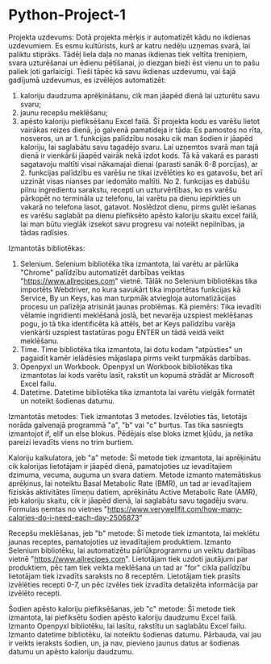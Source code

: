 # Python-Project-1
Projekta uzdevums:
Dotā projekta mērķis ir automatizēt kādu no ikdienas uzdevumiem. Es esmu kultūrists, kurš ar katru nedēļu uzņemas svarā, lai paliktu stiprāks. Tādēļ liela daļa no manas ikdienas tiek veltīta treniņiem, svara uzturēšanai un ēdienu pētīšanai, jo diezgan bieži ēst vienu un to pašu paliek ļoti garlaicīgi. Tieši tāpēc kā savu ikdienas uzdevumu, vai šajā gadījumā uzdevumus, es izvēlējos automatizēt:
1. kaloriju daudzuma aprēķināšanu, cik man jāapēd dienā lai uzturētu savu svaru;
2. jaunu recepšu meklēšanu;
3. apēsto kaloriju piefiksēšanu Excel failā.
Šī projekta kodu es varēšu lietot vairākas reizes dienā, jo galvenā pamatideja ir tāda: Es pamostos no rīta, nosveros, un ar 1. funkcijas palīdzību nosaku cik man šodien ir jāapēd kaloriju, lai saglabātu savu tagadējo svaru. Lai uzņemtos svarā man tajā dienā ir vienkārši jāapēd vairāk nekā izdot kods. Tā kā vakarā es parasti sagatavoju maltīti visai nākamajai dienai (parasti sanāk 6-8 porcijas), ar 2. funkcijas palīdzību es varēšu ne tikai izvēlēties ko es gatavošu, bet arī uzzināt visas nianses par iedomāto maltīti. No 2. funkcijas es dabūšu pilnu ingredientu sarakstu, recepti un uzturvērtības, ko es varēšu pārkopēt no termināla uz telefonu, lai varētu pa dienu iepirkties un vakarā no telefona lasot, gatavot. Noslēdzot dienu, pirms gulēt iešanas es varēšu saglabāt pa dienu piefiksēto apēsto kaloriju skaitu excel failā, lai man būtu vieglāk izsekot savu progresu vai noteikt nepilnības, ja tādas radīsies.


Izmantotās bibliotēkas:
1. Selenium. Selenium bibliotēka tika izmantota, lai varētu ar pārlūka "Chrome" palīdzību automatizēt darbības veiktas "https://www.allrecipes.com" vietnē. Tālāk no Selenium bibliotēkas tika importēts Webdriver, no kura savukārt tika importētas funkcijas kā Service, By un Keys, kas man turpmāk atviegloja automatizācijas procesu un palīzēja atrisināt jaunas problēmas. Kā piemērs: Tika ievadīti vēlamie ingridienti meklēšanā joslā, bet nevarēja uzspiest meklēšanas pogu, jo tā tika identificēta kā attēls, bet ar Keys palīdzību varēja vienkārši uzspiest tastatūras pogu ENTER un tādā veidā veikt meklēšanu.
2. Time. Time bibliotēka tika izmantota, lai dotu kodam "atpūsties" un pagaidīt kamēr ielādēsies mājaslapa pirms veikt turpmākās darbības.
3. Openpyxl un Workbook. Openpyxl un Workbook bibliotēkas tika izmantotas lai kods varētu lasīt, rakstīt un kopumā strādāt ar Microsoft Excel failu.
4. Datetime. Datetime bibliotēka tika izmantota lai varētu vielgāk formatēt un noteikt šodienas datumu.


Izmantotās metodes:
Tiek izmantotas 3 metodes. Izvēloties tās, lietotājs norāda galvenajā programmā "a", "b" vai "c" burtus. Tas tika sasniegts izmantojot if, elif un else blokus. Pēdējais else bloks izmet ķļūdu, ja netika pareizi ievadīts viens no trim burtiem.

Kaloriju kalkulatora, jeb "a" metode:
Šī metode tiek izmantota, lai aprēķinātu cik kalorijas lietotājam ir jāapēd dienā, pamatojoties uz ievadītajiem dzimuma, vecuma, auguma un svara datiem.
Metode izmanto matemātiskus aprēķinus, lai noteiktu Basal Metabolic Rate (BMR), un tad ar ievadītajiem fiziskās aktivitātes līmeņu datiem, aprēķinātu Active Metabolic Rate (AMR), jeb kaloriju skaitu, cik ir jāapēd dienā, lai saglabātu savu tagadēju svaru. Formulas ņemtas no vietnes "https://www.verywellfit.com/how-many-calories-do-i-need-each-day-2506873"

Recepšu meklēšanas, jeb "b" metode:
Šī metode tiek izmantota, lai meklētu jaunas receptes, pamatojoties uz ievadītajiem produktiem.
Izmanto Selenium bibliotēku, lai automatizētu pārlūkprogrammu un veiktu darbības vietnē "https://www.allrecipes.com".
Lietotājam tiek uzdoti jautājumi par produktiem, pēc tam tiek veikta meklēšana un tad ar "for" cikla palīdzību lietotājam tiek izvadīts saraksts no 8 receptēm.
Lietotājam tiek prasīts izvēlēties recepti 0-7, un pēc izvēles tiek izvadīta detalizēta informācija par izvēlēto recepti.

Šodien apēsto kaloriju piefiksēšanas, jeb "c" metode:
Šī metode tiek izmantota, lai piefiksētu šodien apēsto kaloriju daudzumu Excel failā.
Izmanto Openpyxl bibliotēku, lai lasītu, rakstītu un saglabātu Excel failu.
Izmanto datetime bibliotēku, lai noteiktu šodienas datumu.
Pārbauda, vai jau ir veikts ieraksts šodien, un, ja nav, pievieno jaunus datus ar šodienas datumu un apēsto kaloriju daudzumu.
